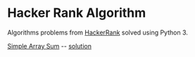 # Hacker Rank Algorithm
Algorithms problems from [HackerRank](www.hackerrank.com/) solved using Python 3.

[Simple Array Sum](https://github.com/Marc-AntoineH/HackerRankAlgorithm/wiki/Simple-Array-Sum) -- [solution](https://github.com/Marc-AntoineH/HackerRankAlgorithm/blob/2dfe4e3a3d6f3707af92d7f7b0769e446afd1090/Simple%20Array%20Sum.py#L9)
